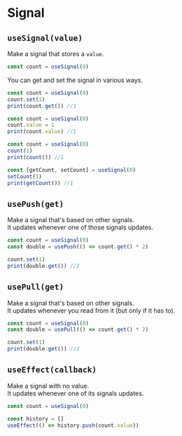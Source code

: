 # Signal

## `useSignal(value)`

Make a signal that stores a `value`.

```javascript
const count = useSignal(0)
```

You can get and set the signal in various ways.

```javascript
const count = useSignal(0)
count.set(1)
print(count.get()) //1
```

```javascript
const count = useSignal(0)
count.value = 1
print(count.value) //1
```

```javascript
const count = useSignal(0)
count(1)
print(count()) //1
```

```javascript
const [getCount, setCount] = useSignal(0)
setCount(1)
print(getCount()) //1
```

## `usePush(get)`

Make a signal that's based on other signals.<br>
It updates whenever one of those signals updates.

```javascript
const count = useSignal(0)
const double = usePush(() => count.get() * 2)

count.set(1)
print(double.get()) //2
```

## `usePull(get)`

Make a signal that's based on other signals.<br>
It updates whenever you read from it (but only if it has to).

```javascript
const count = useSignal(0)
const double = usePull(() => count.get() * 2)

count.set(1)
print(double.get()) //2
```

## `useEffect(callback)`

Make a signal with no value.<br>
It updates whenever one of its signals updates.

```javascript
const count = useSignal(0)

const history = []
useEffect(() => history.push(count.value))
```
